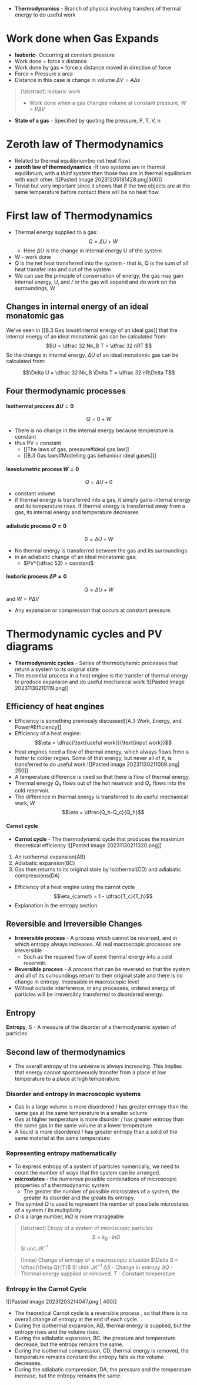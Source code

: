   - **Thermodynamics** - Branch of physics involving transfers of thermal energy to do useful work
# Work done when Gas Expands
- **Isobaric**- Occurring at constant pressure
- Work done = force x distance
- Work done by gas = force x distance moved in direction of force
- Force = Pressure x area 
- Distance in this case is change in volume $\Delta V = A\Delta s$ 
>[!abstract] Isobaric work
>- Work done when a gas changes volume at constant pressure, $W = P\Delta V$

- **State of a gas** - Specified by quoting the pressure, P, T, V, n
# Zeroth law of Thermodynamics
- Related to thermal equilibrium(no net heat flow)
-  **zeroth law of thermodynamics** -If two systems are  in thermal equilibrium, with a *third system* then those two are in thermal equilibrium with each other. 
![[Pasted image 20231205181428.png|300]]
- Trivial but very important since it shows that if the two objects are at the same temperature before contact there will be no heat flow.
# First law of Thermodynamics
- Thermal energy supplied to a gas:
$$Q = \Delta U + W$$
	-  Here $\Delta U$ is the change in internal energy U of the system
- $W$ - work done
- Q is the net heat transferred into the system - that is, Q is the sum of all heat transfer into and out of the system
- We can use the principle of conservation of energy, the gas may gain internal energy, U, and / or the gas will expand and do work on the surroundings, W
## Changes in internal energy of an ideal monatomic gas
We've seen in [[B.3 Gas laws#Internal energy of an ideal gas]] that the internal energy of an ideal monatomic gas can be calculated from:
$$U = \dfrac 32 Nk_B T = \dfrac 32 nRT $$
So the change in internal energy, $\Delta U$ of an ideal monatomic gas can be calculated from:

$$\Delta U = \dfrac 32 Nk_B \Delta T = \dfrac 32 nR\Delta T$$
## Four thermodynamic processes
#### Isothermal process $\Delta U = 0$
$$Q = 0 + W$$
- There is no change in the internal energy because temperature is constant
- thus PV = constant
	- [[The laws of gas, pressure#Ideal gas law]]
	- [[B.3 Gas laws#Modelling gas behaviour ideal gases]]]
#### Isovolumetric process $W = 0$
$$Q = \Delta U + 0$$
- constant volume
- if thermal energy is transferred into a gas, it simply gains internal energy and its temperature rises. If thermal energy is transferred away from a gas, its internal energy and temperature decreases
#### adiabatic process $Q = 0$
$$0 = \Delta U + W$$
- No thermal energy is transferred between the gas and its surroundings
- in an adiabatic change of an ideal monatomic gas: 
	- $PV^{\dfrac 53} = constant$
#### Isobaric process $\Delta P = 0$
$$Q = \Delta U + W$$
and $W = P\Delta V$
- Any expansion or compression that occurs at constant pressure. 
# Thermodynamic cycles and PV diagrams
- **Thermodynamic cycles** - Series of thermodynamic processes that return a system to its original state
- The essential process in a heat engine is the transfer of thermal energy to produce expansion and do useful mechanical work 
![[Pasted image 20231130210119.png]]
## Efficiency of heat engines
- Efficiency is something previously discussed[[A.3 Work, Energy, and Power#Efficiency]]
- Efficiency of a heat engine:
$$\eta = \dfrac{\text{useful work}}{\text{input work}}$$
- Heat engines need a flow of thermal energy, which always flows frmo a hotter to colder regien. Some of that energy, but never all of it, is transferred to do useful work
![[Pasted image 20231130211009.png| 250]]
- A temperature difference is need so that there is flow of thermal energy. 
- Thermal energy $Q_h$ flows out of the hot reservoir and $Q_c$ flows into the cold reservoir. 
- The difference in thermal energy is transferred to do useful mechanical work, $W$
$$\eta = \dfrac{Q_h-Q_c}{Q_h}$$
#### Carnot cycle
- **Carnot cycle** - The thermodynamic cycle that produces the maximum theoretical efficiency
![[Pasted image 20231130211320.png]]
1. An isothermal expansion(AB)
2. Adiabatic expansion(BC)
3. Gas then returns to its original state by Isothermal(CD) and adiabatic compressions(DA)
- Efficiency of a heat engine using the carnot cycle
$$\eta_{carnot} = 1 - \dfrac{T_c}{T_h}$$
- Explanation in the entropy section
## Reversible and Irreversible Changes 
- **Irreversible process** - A process which cannot be reversed, and in which entropy always increases. All real macroscopic processes are irreversible 
	- Such as the required flow of some thermal energy into a cold reservoir. 
- **Reversible process** - A process that can be reversed so that the system and all of its surroundings return to their original state and there is no change in entropy. Impossible in macroscopic level
- Without outside interference, in any processes, ordered energy of particles will be irreversibly transferred to disordered energy. 
## Entropy 
**Entropy**, S - A measure of the disorder of a thermodynamic system of particles
## Second law of thermodynamics
- The overall entropy of the universe is always increasing. This implies that energy cannot spontaneously transfer from a place at low temperature to a place at high temperature. 
### Disorder and entropy in macroscopic systems 
- Gas in a large volume is more disordered / has greater entropy than the same gas at the same temperature in a smaller volume 
- Gas at higher temperature is more disorder / has greater entropy than the same gas in the same volume at a lower temperature 
- A liquid is more disordered / has greater entropy than a solid of the same material at the same temperature 
### Representing entropy mathematically
- To express entropy of a system of particles numerically, we need to count the number of ways that the system can be arranged. 
- **microstates** - the numerous possible combinations of microscopic properties of a thermodynamic system
	- The greater the number of possible microstates of a system, the greater its disorder and the greate its entropy. 
- The symbol $\Omega$ is used to represent the number of possibele microstates of a system / its multiplicity. 
- $\Omega$ is a large number, $ln\Omega$ is more manageable 
>[!abstract] Etropy of a system of microscopic particles
>$$ S = k_B \cdot ln\Omega$$
>SI unit:$JK^{-1}$

>[!note]  Change of entropy of a macroscopic situation
>$\Delta S = \dfrac{\Delta Q}{T}$
>SI Unit: $JK^{-1}$
>$\Delta S$ - Change in entropy
>$\Delta Q$ - Thermal energy supplied or removed. 
>$T$ - Constant temperature

### Entropy in the Carnot Cycle
![[Pasted image 20231203214047.png | 400]]
- The theoretical Carnot cycle is a reversible process , so that there is no overall change of entropy at the end of each cycle. 
- During the isothermal expansion, AB, thermal energy is supplied, but the entropy rises and the volume rises. 
- During the adiabatic expansion, BC, the pressure and temperature decrease, but the entropy remains the same. 
- During the isothermal compression, CD, thermal energy is removed, the temperature remains constant the entropy falls as the volume decreases. 
- During the adiabatic compression, DA, the pressure and the temperature increase, but the entropy remains the same. 

